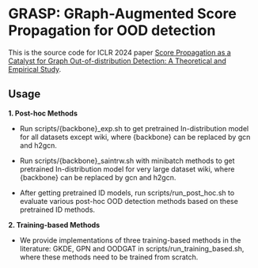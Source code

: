 # GRASP: GRaph-Augmented Score Propagation for OOD detection
This is the source code for ICLR 2024 paper [Score Propagation as a Catalyst for Graph Out-of-distribution Detection: A Theoretical and Empirical Study](https://openreview.net/forum?id=R9CXfU2mD5&referrer=%5Bthe%20profile%20of%20Longfei%20Ma%5D(%2Fprofile%3Fid%3D~Longfei_Ma1)).

## Usage
**1. Post-hoc Methods**

  - Run scripts/{backbone}_exp.sh to  get pretrained In-distribution model for all datasets except wiki, where {backbone} can be replaced by gcn and h2gcn.

  - Run scripts/{backbone}_saintrw.sh with minibatch methods to  get pretrained In-distribution model for very large dataset wiki, where {backbone} can be replaced by gcn and h2gcn.

  - After getting pretrained ID models, run scripts/run_post_hoc.sh to evaluate various post-hoc OOD detection methods based on these pretrained ID methods.

  
**2. Training-based Methods**

- We provide implementations of three training-based methods in the literature: GKDE, GPN and OODGAT in scripts/run_training_based.sh, where these methods need to be trained from scratch.
